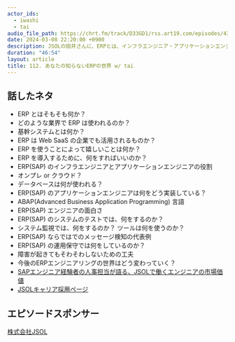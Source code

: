```yaml
---
actor_ids:
  - iwashi
  - tai
audio_file_path: https://chrt.fm/track/D33GD1/rss.art19.com/episodes/431bb2c0-6b6d-4d67-ab75-00a4f1a598cd.mp3
date: 2024-03-08 22:20:00 +0900
description: JSOLの田井さんに、ERPとは、インフラエンジニア・アプリケーションエンジニアの仕事、テスト方法、運用保守などについて語っていただきました。
duration: "46:54"
layout: article
title: 112. あなたの知らないERPの世界 w/ tai
---
```


## 話したネタ

- ERP とはそもそも何か？
- どのような業界で ERP は使われるのか？
- 基幹システムとは何か？
- ERP は Web SaaS の企業でも活用されるものか？
- ERP を使うことによって嬉しいことは何か？
- ERP を導入するために、何をすればいいのか？
- ERP(SAP) のインフラエンジニアとアプリケーションエンジニアの役割
- オンプレ or クラウド？
- データベースは何が使われる？
- ERP(SAP) のアプリケーションエンジニアは何をどう実装している？
- ABAP(Advanced Business Application Programming) 言語
- ERP(SAP) エンジニアの面白さ
- ERP(SAP) のシステムのテストでは、何をするのか？
- システム監視では、何をするのか？ ツールは何を使うのか？
- ERP(SAP) ならではでのメッセージ検知の代表例
- ERP(SAP) の運用保守では何をしているのか？
- 障害が起きてもそわそわしないための工夫
- 今後のERPエンジニアリングの世界はどう変わっていく？
- [SAPエンジニア経験者の人事担当が語る、JSOLで働くエンジニアの市場価値](https://achieve.atimes.co.jp/career/interview/3252)
- [JSOLキャリア採用ページ](https://career-jsol-recruit.com/?utm_source=pitpa&utm_medium=Referral&utm_campaign=202402_fukabori.fm)

## エピソードスポンサー

[株式会社JSOL](https://www.jsol.co.jp/index.html)